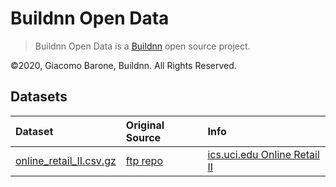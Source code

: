 Buildnn Open Data
=================

> Buildnn Open Data is a [Buildnn](https://www.buildnn.com) open source project.


©2020, Giacomo Barone, Buildnn. All Rights Reserved.


Datasets
--------

| Dataset  | Original Source  | Info                  |
|:---------|:-----------------|:----------------------|
|[online_retail_II.csv.gz](https://bitbucket.org/buildnn/buildnn-open-data/downloads/online_retail_II.csv.gz)|[ftp repo](https://archive.ics.uci.edu/ml/datasets/Online+Retail+II)|[ics.uci.edu Online Retail II](https://archive.ics.uci.edu/ml/datasets/Online+Retail+II)|